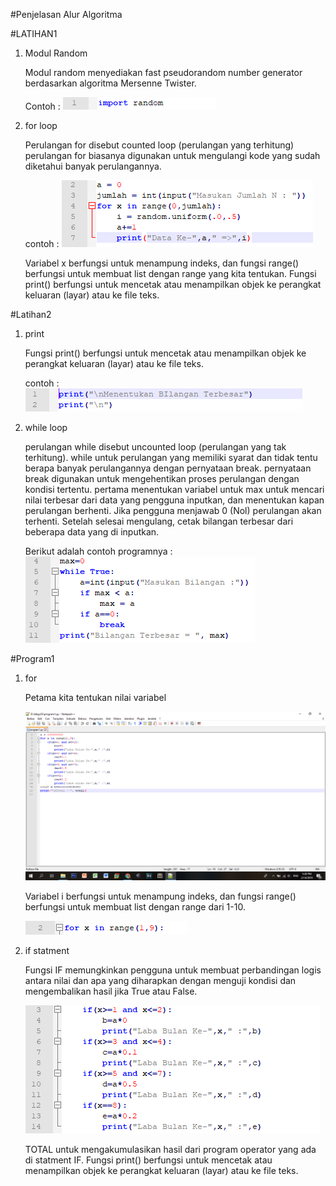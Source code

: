 #Penjelasan Alur Algoritma

#LATIHAN1
1. Modul Random

	Modul random menyediakan fast pseudorandom number generator berdasarkan algoritma Mersenne Twister.

	Contoh : 
![alt text](1.png)

2. for loop

	Perulangan for disebut counted loop (perulangan yang terhitung)
	perulangan for biasanya digunakan untuk mengulangi kode yang sudah diketahui banyak perulangannya.

	contoh : 
![alt text](2.png)

	Variabel x berfungsi untuk menampung indeks, dan fungsi range() berfungsi untuk membuat list dengan range yang kita tentukan.
	Fungsi print() berfungsi untuk mencetak atau menampilkan objek ke perangkat keluaran (layar) atau ke file teks.
	
#Latihan2
1. print

	Fungsi print() berfungsi untuk mencetak atau menampilkan objek ke perangkat keluaran (layar) atau ke file teks.
	
	contoh : ![alt text](11.png)
	
2. while loop

	perulangan while disebut uncounted loop (perulangan yang tak terhitung).
	while untuk perulangan yang memiliki syarat dan tidak tentu berapa banyak perulangannya dengan pernyataan break.
	pernyataan break digunakan untuk mengehentikan proses perulangan dengan kondisi tertentu.
	pertama menentukan variabel untuk max untuk mencari nilai terbesar dari data yang pengguna inputkan,
	dan menentukan kapan perulangan berhenti. Jika pengguna menjawab 0 (Nol) perulangan akan terhenti.
	Setelah selesai mengulang, cetak bilangan terbesar dari beberapa data yang di inputkan.
	
	Berikut adalah contoh programnya :
	![alt text](22.png)
	
#Program1
1. for

	Petama kita tentukan nilai variabel

	![alt text](111.png)

	Variabel i berfungsi untuk menampung indeks, dan fungsi range() berfungsi untuk membuat list dengan range dari 1-10.

	![alt text](222.png)

2. if statment

	Fungsi IF memungkinkan pengguna untuk membuat perbandingan logis antara nilai dan apa yang diharapkan dengan menguji
	kondisi dan mengembalikan hasil jika True atau False.
	
	![alt text](333.png)
	
	TOTAL untuk mengakumulasikan hasil dari program operator yang ada di statment IF.
	Fungsi print() berfungsi untuk mencetak atau menampilkan objek ke perangkat keluaran (layar) atau ke file teks.


